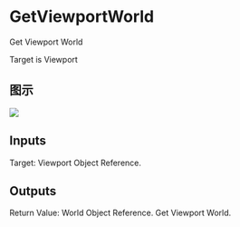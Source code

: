 # GetViewportWorld

Get Viewport World

Target is Viewport

## 图示

![]($-20221218-21251819.png)

## Inputs

Target: Viewport Object Reference.  

## Outputs

Return Value: World Object Reference. Get Viewport World.

